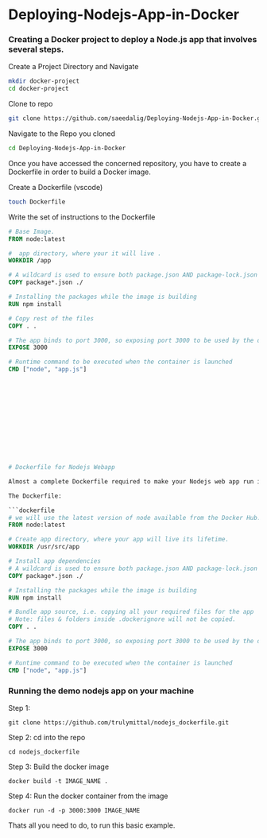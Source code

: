 # Deploying-Nodejs-App-in-Docker

### Creating a Docker project to deploy a Node.js app that involves several steps.



Create a Project Directory and Navigate
```bash
mkdir docker-project
cd docker-project
```

Clone to repo
```bash
git clone https://github.com/saeedalig/Deploying-Nodejs-App-in-Docker.git
```

Navigate to the Repo you cloned
```bash
cd Deploying-Nodejs-App-in-Docker
```

Once you have accessed the concerned repository, you have to create a Dockerfile in order to build  a Docker image.

Create a Dockerfile (vscode)
```bash
touch Dockerfile
```

Write the set of instructions to the Dockerfile

```Dockerfile
# Base Image.
FROM node:latest

#  app directory, where your it will live .
WORKDIR /app

# A wildcard is used to ensure both package.json AND package-lock.json are copied
COPY package*.json ./

# Installing the packages while the image is building
RUN npm install

# Copy rest of the files 
COPY . .

# The app binds to port 3000, so exposing port 3000 to be used by the docker network
EXPOSE 3000

# Runtime command to be executed when the container is launched
CMD ["node", "app.js"]













# Dockerfile for Nodejs Webapp

Almost a complete Dockerfile required to make your Nodejs web app run inside a Docker container.

The Dockerfile:

```dockerfile
# we will use the latest version of node available from the Docker Hub.
FROM node:latest

# Create app directory, where your app will live its lifetime.
WORKDIR /usr/src/app

# Install app dependencies
# A wildcard is used to ensure both package.json AND package-lock.json are copied
COPY package*.json ./

# Installing the packages while the image is building
RUN npm install

# Bundle app source, i.e. copying all your required files for the app
# Note: files & folders inside .dockerignore will not be copied.
COPY . .

# The app binds to port 3000, so exposing port 3000 to be used by the docker network
EXPOSE 3000

# Runtime command to be executed when the container is launched
CMD ["node", "app.js"]
```

### Running the demo nodejs app on your machine

Step 1: 

```
git clone https://github.com/trulymittal/nodejs_dockerfile.git
```

Step 2: cd into the repo

```
cd nodejs_dockerfile
```

Step 3: Build the docker image

```
docker build -t IMAGE_NAME .
```

Step 4: Run the docker container from the image

```
docker run -d -p 3000:3000 IMAGE_NAME
```

Thats all you need to do, to run this basic example.


